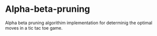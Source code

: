 # Alpha-beta-pruning
Alpha beta pruning algorithim implementation for determinig the optimal moves in a tic tac toe game.
